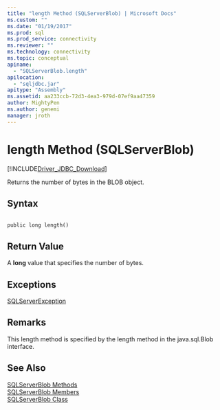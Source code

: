 ```yaml
---
title: "length Method (SQLServerBlob) | Microsoft Docs"
ms.custom: ""
ms.date: "01/19/2017"
ms.prod: sql
ms.prod_service: connectivity
ms.reviewer: ""
ms.technology: connectivity
ms.topic: conceptual
apiname: 
  - "SQLServerBlob.length"
apilocation: 
  - "sqljdbc.jar"
apitype: "Assembly"
ms.assetid: aa233ccb-72d3-4ea3-979d-07ef9aa47359
author: MightyPen
ms.author: genemi
manager: jroth
---
```

# length Method (SQLServerBlob)
[!INCLUDE[Driver_JDBC_Download](../../../includes/driver_jdbc_download.md)]

  Returns the number of bytes in the BLOB object.  
  
## Syntax  
  
```  
  
public long length()  
```  
  
## Return Value  
 A **long** value that specifies the number of bytes.  
  
## Exceptions  
 [SQLServerException](../../../connect/jdbc/reference/sqlserverexception-class.md)  
  
## Remarks  
 This length method is specified by the length method in the java.sql.Blob interface.  
  
## See Also  
 [SQLServerBlob Methods](../../../connect/jdbc/reference/sqlserverblob-methods.md)   
 [SQLServerBlob Members](../../../connect/jdbc/reference/sqlserverblob-members.md)   
 [SQLServerBlob Class](../../../connect/jdbc/reference/sqlserverblob-class.md)  
  
  
